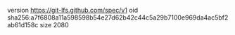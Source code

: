version https://git-lfs.github.com/spec/v1
oid sha256:a7f6808a11a598598b54e27d62b42c44c5a29b7100e969da4ac5bf2ab61d158c
size 2080
